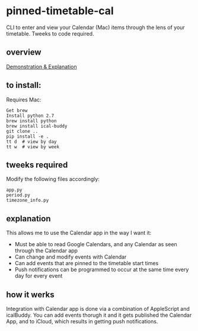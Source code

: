 # pinned-timetable-cal
CLI to enter and view your Calendar (Mac) items through the lens of your timetable. Tweeks to code required.

## overview

[Demonstration & Explanation](goo.gl/R57iYf)

## to install:

Requires Mac:

```
Get brew
Install python 2.7
brew install python 
brew install ical-buddy
git clone ..
pip install -e .
tt d  # view by day
tt w  # view by week
```

## tweeks required

Modify the following files accordingly:

```
app.py
period.py
timezone_info.py
```

## explanation

This allows me to use the Calendar app in the way I want it:

- Must be able to read Google Calendars, and any Calendar as seen through the Calendar app
- Can change and modify events with Calendar
- Can add events that are pinned to the timetable start times
- Push notifications can be programmed to occur at the same time every day for every event

## how it werks

Integration with Calendar app is done via a combination of AppleScript and icalBuddy. You can add events thorugh it and it gets published the Calendar App, and to iCloud, which results in getting push notifications.

